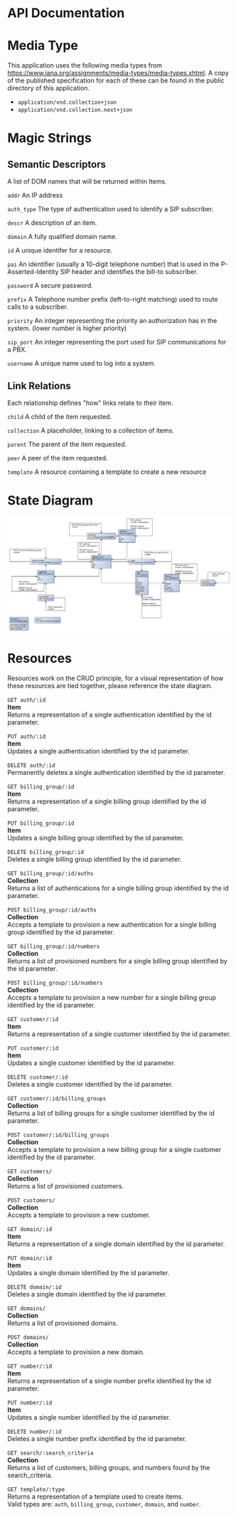 API Documentation
========

Media Type
=======
This application uses the following media types from https://www.iana.org/assignments/media-types/media-types.xhtml. A copy of the published specification for each of these can be found in the public directory of this application.

  * `application/vnd.collection+json`  
  * `application/vnd.collection.next+json`  

Magic Strings
=======

## Semantic Descriptors
A list of DOM names that will be returned within Items.

`addr` An IP address

`auth_type` The type of authentication used to identify a SIP subscriber.

`descr` A description of an item.

`domain` A fully qualified domain name.

`id` A unique identifer for a resource.

`pai` An identifier (usually a 10-digit telephone number) that is used in the P-Asserted-Identity SIP header and identifies the bill-to subscriber.

`password` A secure password.

`prefix` A Telephone number prefix (left-to-right matching) used to route calls to a subscriber.

`priority` An integer representing the priority an authorization has in the system. (lower number is higher priority)

`sip_port` An integer representing the port used for SIP communications for a PBX.

`username` A unique name used to log into a system.

## Link Relations
Each relationship defines "how" links relate to their item.

`child` A child of the item requested.

`collection` A placeholder, linking to a collection of items.

`parent` The parent of the item requested.

`peer` A peer of the item requested.

`template` A resource containing a template to create a new resource

State Diagram
=======
![Image](SIPDomainProxy_state_diagram.bmp "state_diagram")

Resources
=======
Resources work on the CRUD principle, for a visual representation of how these resources are tied together, please reference the state diagram.

`GET auth/:id`  
__Item__  
Returns a representation of a single authentication identified by the id parameter.

`PUT auth/:id`  
__Item__  
Updates a single authentication identified by the id parameter.

`DELETE auth/:id`  
Permanently deletes a single authentication identified by the id parameter.

`GET billing_group/:id`  
__Item__  
Returns a representation of a single billing group identified by the id parameter.

`PUT billing_group/:id`  
__Item__  
Updates a single billing group identified by the id parameter.

`DELETE billing_group/:id`  
Deletes a single billing group identified by the id parameter.

`GET billing_group/:id/auths`  
__Collection__  
Returns a list of authentications for a single billing group identified by the id parameter.

`POST billing_group/:id/auths`  
__Collection__  
Accepts a template to provision a new authentication for a single billing group identified by the id parameter.

`GET billing_group/:id/numbers`  
__Collection__  
Returns a list of provisioned numbers for a single billing group identified by the id parameter.

`POST billing_group/:id/numbers`  
__Collection__  
Accepts a template to provision a new number for a single billing group identified by the id parameter.

`GET customer/:id`  
__Item__  
Returns a representation of a single customer identified by the id parameter.

`PUT customer/:id`  
__Item__  
Updates a single customer identified by the id parameter.

`DELETE customer/:id`  
Deletes a single customer identified by the id parameter.

`GET customer/:id/billing_groups`  
__Collection__  
Returns a list of billing groups for a single customer identified by the id parameter.

`POST customer/:id/billing_groups`  
__Collection__  
Accepts a template to provision a new billing group for a single customer identified by the id parameter.

`GET customers/`  
__Collection__  
Returns a list of provisioned customers.

`POST customers/`  
__Collection__  
Accepts a template to provision a new customer.

`GET domain/:id`  
__Item__  
Returns a representation of a single domain identified by the id parameter.

`PUT domain/:id`  
__Item__  
Updates a single domain identified by the id parameter.

`DELETE domain/:id`  
Deletes a single domain identified by the id parameter.

`GET domains/`  
__Collection__  
Returns a list of provisioned domains.

`POST domains/`  
__Collection__  
Accepts a template to provision a new domain.

`GET number/:id`  
__Item__  
Returns a representation of a single number prefix identified by the id parameter.

`PUT number/:id`  
__Item__  
Updates a single number identified by the id parameter.

`DELETE number/:id`  
Deletes a single number prefix identified by the id parameter.

`GET search/:search_criteria`  
__Collection__  
Returns a list of customers, billing groups, and numbers found by the search_criteria.

`GET template/:type`  
Returns a representation of a template used to create items.  
Valid types are: `auth`, `billing_group`, `customer`, `domain`, and `number`.
